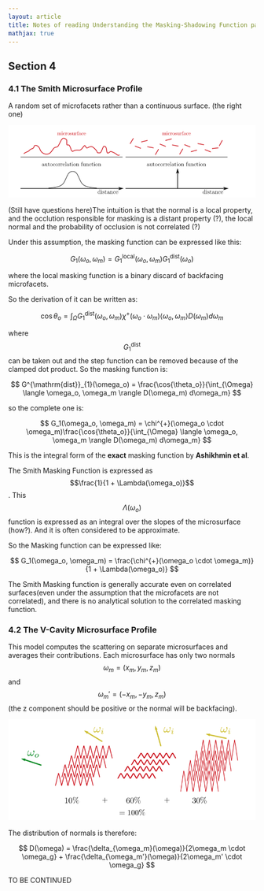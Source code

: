```yaml
---
layout: article
title: Notes of reading Understanding the Masking-Shadowing Function paper Part II
mathjax: true
---
```


## Section 4

### 4.1 The Smith Microsurface Profile

A random set of microfacets rather than a continuous surface. (the right one)

![smith-profile](https://github.com/wenjianzhou2931/wenjianzhou2931.github.io/raw/main/images/understanding-smith-profile.png)

(Still have questions here)The intuition is that the normal is a local property, and the occlution responsible for masking is a distant property (?), the local normal and the probability of occlusion is not correlated (?)

Under this assumption, the masking function can be expressed like this:


$$
G_1(\omega_o, \omega_m) = G^{\mathrm{local}}_{1}(\omega_o, \omega_m)G^{\mathrm{dist}}_{1}(\omega_o)
$$


where the local masking function is a binary discard of backfacing microfacets.

So the derivation of it can be written as:


$$
\cos{\theta_o} = \int_{\Omega}G^{\mathrm{dist}}_{1}(\omega_o, \omega_m)\chi^{+}(\omega_o \cdot \omega_m) \langle \omega_o, \omega_m \rangle D(\omega_m)d\omega_m
$$


where $$G_{1}^{\mathrm{dist}}$$ can be taken out and the step function can be removed because of the clamped dot product. So the masking function is:


$$
G^{\mathrm{dist}}_{1}(\omega_o) = \frac{\cos{\theta_o}}{\int_{\Omega} \langle \omega_o, \omega_m \rangle D(\omega_m) d\omega_m}
$$


so the complete one is:


$$
G_1(\omega_o, \omega_m) = \chi^{+}(\omega_o \cdot \omega_m)\frac{\cos{\theta_o}}{\int_{\Omega} \langle \omega_o, \omega_m \rangle D(\omega_m) d\omega_m}
$$


This is the integral form of the **exact** masking function by **Ashikhmin et al**.

The Smith Masking Function is expressed as $$\frac{1}{1 + \Lambda(\omega_o)}$$. This $$\Lambda(\omega_o)$$ function is expressed as an integral over the slopes of the microsurface (how?). And it is often considered to be approximate.

So the Masking function can be expressed like:


$$
G_1(\omega_o, \omega_m) = \frac{\chi^{+}(\omega_o \cdot \omega_m)}{1 + \Lambda(\omega_o)}
$$


The Smith Masking function is generally accurate even on correlated surfaces(even under the assumption that the microfacets are not correlated), and there is no analytical solution to the correlated masking function.

### 4.2 The V-Cavity Microsurface Profile 

This model computes the scattering on separate microsurfaces and averages their contributions. Each microsurface has only two normals $$\omega_m = (x_m, y_m, z_m)$$ and $$\omega_m' = (-x_m, -y_m, z_m)$$ (the z component should be positive or the normal will be backfacing).

![v-profile](https://github.com/wenjianzhou2931/wenjianzhou2931.github.io/raw/main/images/understanding-v-profile.png)

The distribution of normals is therefore:


$$
D(\omega) = \frac{\delta_{\omega_m}(\omega)}{2\omega_m \cdot \omega_g} + \frac{\delta_{\omega_m'}(\omega)}{2\omega_m' \cdot \omega_g}
$$


TO BE CONTINUED